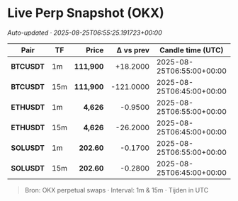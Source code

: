# Live Perp Snapshot (OKX)  
*Auto-updated · 2025-08-25T06:55:25.191723+00:00*

| Pair | TF | Price | Δ vs prev | Candle time (UTC) | Volume |
|---|---|---:|---:|---|---:|
| **BTCUSDT** | 1m | **111,900** | +18.2000 | 2025-08-25T06:55:00+00:00 | 1058.79 |
| **BTCUSDT** | 15m | **111,900** | -121.0000 | 2025-08-25T06:45:00+00:00 | 109300.14 |
| **ETHUSDT** | 1m | **4,626** | -0.9500 | 2025-08-25T06:55:00+00:00 | 15115.81 |
| **ETHUSDT** | 15m | **4,626** | -26.2000 | 2025-08-25T06:45:00+00:00 | 1159159.05 |
| **SOLUSDT** | 1m | **202.60** | -0.1700 | 2025-08-25T06:55:00+00:00 | 2580.08 |
| **SOLUSDT** | 15m | **202.60** | -0.2800 | 2025-08-25T06:45:00+00:00 | 167461.79 |

> Bron: OKX perpetual swaps · Interval: 1m & 15m · Tijden in UTC